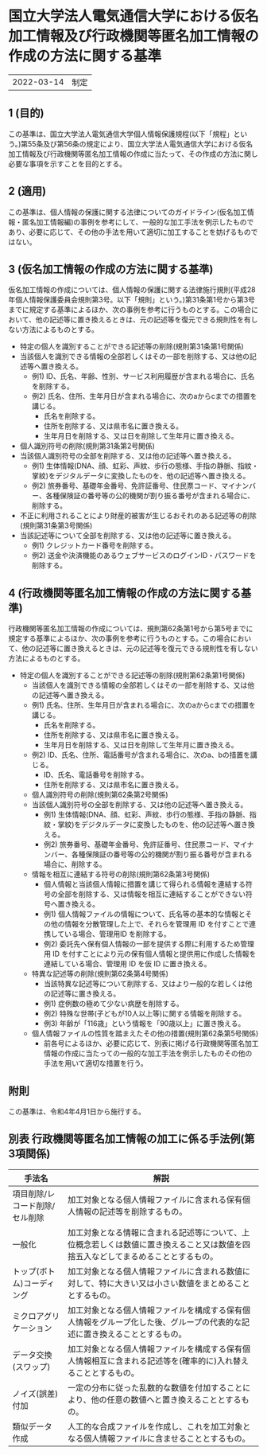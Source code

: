 # 国立大学法人電気通信大学における仮名加工情報及び行政機関等匿名加工情報の作成の方法に関する基準

|||
|---|---|
|2022-03-14|制定|

## 1 (目的)
この基準は、国立大学法人電気通信大学個人情報保護規程(以下「規程」という。)第55条及び第56条の規定により、国立大学法人電気通信大学における仮名加工情報及び行政機関等匿名加工情報の作成に当たって、その作成の方法に関し必要な事項を示すことを目的とする。

## 2 (適用)
この基準は、個人情報の保護に関する法律についてのガイドライン(仮名加工情報・匿名加工情報編)の事例を参考にして、一般的な加工手法を例示したものであり、必要に応じて、その他の手法を用いて適切に加工することを妨げるものではない。

## 3 (仮名加工情報の作成の方法に関する基準)
仮名加工情報の作成については、個人情報の保護に関する法律施行規則(平成28年個人情報保護委員会規則第3号。以下「規則」という。)第31条第1号から第3号までに規定する基準によるほか、次の事例を参考に行うものとする。この場合において、他の記述等に置き換えるときは、元の記述等を復元できる規則性を有しない方法によるものとする。

- 特定の個人を識別することができる記述等の削除(規則第31条第1号関係)
- 当該個人を識別できる情報の全部若しくはその一部を削除する、又は他の記述等へ置き換える。
    - 例1) ID、氏名、年齢、性別、サービス利用履歴が含まれる場合に、氏名を削除する。
    - 例2) 氏名、住所、生年月日が含まれる場合に、次のaからcまでの措置を講じる。
        - 氏名を削除する。
        - 住所を削除する、又は県市名に置き換える。
        - 生年月日を削除する、又は日を削除して生年月に置き換える。
- 個人識別符号の削除(規則第31条第2号関係)
- 当該個人識別符号の全部を削除する、又は他の記述等へ置き換える。
    - 例1) 生体情報(DNA、顔、虹彩、声紋、歩行の態様、手指の静脈、指紋・掌紋)をデジタルデータに変換したものを、他の記述等へ置き換える。
    - 例2) 旅券番号、基礎年金番号、免許証番号、住民票コード、マイナンバー、各種保険証の番号等の公的機関が割り振る番号が含まれる場合に、削除する。
- 不正に利用されることにより財産的被害が生じるおそれのある記述等の削除(規則第31条第3号関係)
- 当該記述等について全部を削除する、又は他の記述等に置き換える。
    - 例1) クレジットカード番号を削除する。
    - 例2) 送金や決済機能のあるウェブサービスのログインID・パスワードを削除する。

## 4 (行政機関等匿名加工情報の作成の方法に関する基準)
行政機関等匿名加工情報の作成については、規則第62条第1号から第5号までに規定する基準によるほか、次の事例を参考に行うものとする。この場合において、他の記述等に置き換えるときは、元の記述等を復元できる規則性を有しない方法によるものとする。

- 特定の個人を識別することができる記述等の削除(規則第62条第1号関係)
    - 当該個人を識別できる情報の全部若しくはその一部を削除する、又は他の記述等へ置き換える。
    - 例1) 氏名、住所、生年月日が含まれる場合に、次のaからcまでの措置を講じる。
        - 氏名を削除する。
        - 住所を削除する、又は県市名に置き換える。
        - 生年月日を削除する、又は日を削除して生年月に置き換える。
    - 例2) ID、氏名、住所、電話番号が含まれる場合に、次のa、bの措置を講じる。
        - ID、氏名、電話番号を削除する。
        - 住所を削除する、又は県市名に置き換える。
    - 個人識別符号の削除(規則第62条第2号関係)
    - 当該個人識別符号の全部を削除する、又は他の記述等へ置き換える。
        - 例1) 生体情報(DNA、顔、虹彩、声紋、歩行の態様、手指の静脈、指紋・掌紋)をデジタルデータに変換したものを、他の記述等へ置き換える。
        - 例2) 旅券番号、基礎年金番号、免許証番号、住民票コード、マイナンバー、各種保険証の番号等の公的機関が割り振る番号が含まれる場合に、削除する。
    - 情報を相互に連結する符号の削除(規則第62条第3号関係)
        - 個人情報と当該個人情報に措置を講じて得られる情報を連結する符号の全部を削除する、又は情報を相互に連結することができない符号へ置き換える。
        - 例1) 個人情報ファイルの情報について、氏名等の基本的な情報とその他の情報を分散管理した上で、それらを管理用 ID を付すことで連携している場合、管理用ID を削除する。
        - 例2) 委託先へ保有個人情報の一部を提供する際に利用するため管理用 ID を付すことにより元の保有個人情報と提供用に作成した情報を連結している場合、管理用 ID を仮 ID に置き換える。
    - 特異な記述等の削除(規則第62条第4号関係)
        - 当該特異な記述等について削除する、又はより一般的な若しくは他の記述等に置き換える。
        - 例1) 症例数の極めて少ない病歴を削除する。
        - 例2) 特殊な世帯(子どもが10人以上等)に関する情報を削除する。
        - 例3) 年齢が「116歳」という情報を「90歳以上」に置き換える。
    - 個人情報ファイルの性質を踏まえたその他の措置(規則第62条第5号関係)
        - 前各号によるほか、必要に応じて、別表に掲げる行政機関等匿名加工情報の作成に当たっての一般的な加工手法を例示したものその他の手法を用いて適切な措置を行う。

## 附則
この基準は、令和4年4月1日から施行する。

## 別表 行政機関等匿名加工情報の加工に係る手法例(第3項関係)

|手法名|解説|
|---|---|
|項目削除/レコード削除/セル削除|加工対象となる個人情報ファイルに含まれる保有個人情報の記述等を削除するもの。|
|一般化|加工対象となる情報に含まれる記述等について、上位概念若しくは数値に置き換えること又は数値を四捨五入などしてまるめることとするもの。|
|トップ(ボトム)コーディング|加工対象となる個人情報ファイルに含まれる数値に対して、特に大きい又は小さい数値をまとめることとするもの。|
|ミクロアグリケーション|加工対象となる個人情報ファイルを構成する保有個人情報をグループ化した後、グループの代表的な記述に置き換えることとするもの。|
|データ交換(スワップ)|加工対象となる個人情報ファイルを構成する保有個人情報相互に含まれる記述等を(確率的に)入れ替えることとするもの。|
|ノイズ(誤差)付加|一定の分布に従った乱数的な数値を付加することにより、他の任意の数値へと置き換えることとするもの。|
|類似データ作成|人工的な合成ファイルを作成し、これを加工対象となる個人情報ファイルに含ませることとするもの。|
